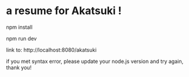 # a resume for Akatsuki !
npm install

npm run dev

link to: http://localhost:8080/akatsuki

if you met syntax error, please update your node.js version and try again, thank you!

